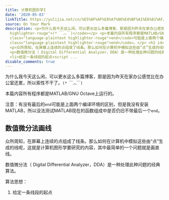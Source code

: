 ```yaml
---
title: 计算机图形学I
date: '2020-05-03'
linkTitle: https://yulijia.net/cn/%E5%8F%AF%E8%A7%86%E4%BF%A1%E6%81%AF/2020/05/03/Computer-Graphics-I.html
source: On Your Mark
description: <p>为什么我今天这么闲，可以更水这么多篇博客，那是因为昨天在家办公感觉比在办公室还累，所以索性不干了。<code class="language-plaintext
  highlighter-rouge">(* ￣︿￣)</code></p> <p>本篇内容所有程序都是MATLAB/GNU Octave上运行的。</p> <p>注意：有没有最后的<code
  class="language-plaintext highlighter-rouge">end</code>可能是上面两个编译环境的区别，但是我没有安装MATLAB，所以没法测试MATLAB现在的函数组成中是否仍旧不带最后一个<code
  class="language-plaintext highlighter-rouge">end</code>。</p> <h2 id="数值微分法画线">数值微分法画线</h2>
  <p>众所周知，在屏幕上连续的点组成了线条。那么如何在计算机中模拟这些由“点”生成的线呢，这就是计算机图形学要研究的内容，其中最简单的一个问题就是画直线。</p>
  <p>数值微分法（ Digital Differential Analyzer，DDA）是一种处理此种问题的经典算法。</p> <p>算法思想：</p> <ol>
  <li>给定一条线段的起点<script ...
disable_comments: true
---
```

<p>为什么我今天这么闲，可以更水这么多篇博客，那是因为昨天在家办公感觉比在办公室还累，所以索性不干了。<code class="language-plaintext highlighter-rouge">(* ￣︿￣)</code></p> <p>本篇内容所有程序都是MATLAB/GNU Octave上运行的。</p> <p>注意：有没有最后的<code class="language-plaintext highlighter-rouge">end</code>可能是上面两个编译环境的区别，但是我没有安装MATLAB，所以没法测试MATLAB现在的函数组成中是否仍旧不带最后一个<code class="language-plaintext highlighter-rouge">end</code>。</p> <h2 id="数值微分法画线">数值微分法画线</h2> <p>众所周知，在屏幕上连续的点组成了线条。那么如何在计算机中模拟这些由“点”生成的线呢，这就是计算机图形学要研究的内容，其中最简单的一个问题就是画直线。</p> <p>数值微分法（ Digital Differential Analyzer，DDA）是一种处理此种问题的经典算法。</p> <p>算法思想：</p> <ol> <li>给定一条线段的起点<script ...